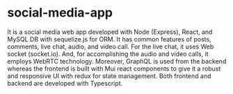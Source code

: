 # social-media-app
It is a social media web app developed with Node (Express), React, and MySQL DB with sequelize.js for ORM. It has common features of posts, comments, live chat, audio, and video call. For the live chat, it uses Web socket (socket.io). And, for accomplishing the audio and video calls, it employs WebRTC technology. Moreover, GraphQL is used from the backend whereas the frontend is built with Mui react components to give it a robust and responsive UI with redux for state management. Both frontend and backend are developed with Typescript.
